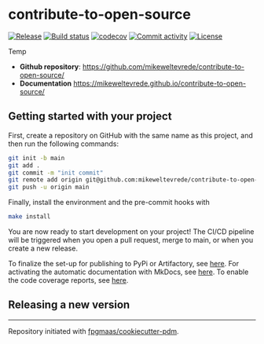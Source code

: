 # contribute-to-open-source

[![Release](https://img.shields.io/github/v/release/mikeweltevrede/contribute-to-open-source)](https://img.shields.io/github/v/release/mikeweltevrede/contribute-to-open-source)
[![Build status](https://img.shields.io/github/actions/workflow/status/mikeweltevrede/contribute-to-open-source/main.yml?branch=main)](https://github.com/mikeweltevrede/contribute-to-open-source/actions/workflows/main.yml?query=branch%3Amain)
[![codecov](https://codecov.io/gh/mikeweltevrede/contribute-to-open-source/branch/main/graph/badge.svg)](https://codecov.io/gh/mikeweltevrede/contribute-to-open-source)
[![Commit activity](https://img.shields.io/github/commit-activity/m/mikeweltevrede/contribute-to-open-source)](https://img.shields.io/github/commit-activity/m/mikeweltevrede/contribute-to-open-source)
[![License](https://img.shields.io/github/license/mikeweltevrede/contribute-to-open-source)](https://img.shields.io/github/license/mikeweltevrede/contribute-to-open-source)

Temp

- **Github repository**: <https://github.com/mikeweltevrede/contribute-to-open-source/>
- **Documentation** <https://mikeweltevrede.github.io/contribute-to-open-source/>

## Getting started with your project

First, create a repository on GitHub with the same name as this project, and then run the following commands:

``` bash
git init -b main
git add .
git commit -m "init commit"
git remote add origin git@github.com:mikeweltevrede/contribute-to-open-source.git
git push -u origin main
```

Finally, install the environment and the pre-commit hooks with

```bash
make install
```

You are now ready to start development on your project! The CI/CD
pipeline will be triggered when you open a pull request, merge to main,
or when you create a new release.

To finalize the set-up for publishing to PyPi or Artifactory, see
[here](https://fpgmaas.github.io/cookiecutter-pdm/features/publishing/#set-up-for-pypi).
For activating the automatic documentation with MkDocs, see
[here](https://fpgmaas.github.io/cookiecutter-pdm/features/mkdocs/#enabling-the-documentation-on-github).
To enable the code coverage reports, see [here](https://fpgmaas.github.io/cookiecutter-pdm/features/codecov/).

## Releasing a new version



---

Repository initiated with [fpgmaas/cookiecutter-pdm](https://github.com/fpgmaas/cookiecutter-pdm).
